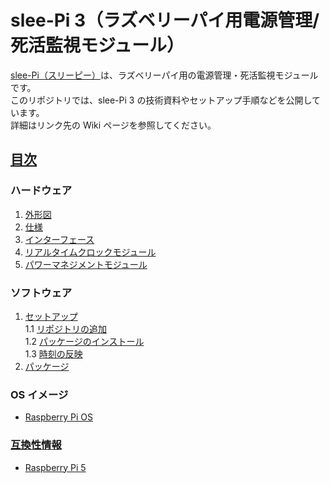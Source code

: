 # slee-Pi 3（ラズベリーパイ用電源管理/死活監視モジュール）  
[slee-Pi（スリーピー）](https://mechatrax.com/products/slee-pi/)は、ラズベリーパイ用の電源管理・死活監視モジュールです。  
このリポジトリでは、slee-Pi 3 の技術資料やセットアップ手順などを公開しています。  
詳細はリンク先の Wiki ページを参照してください。  

## [目次](../../wiki)

### ハードウェア
1. [外形図](../../wiki/ハードウェア#1-外形図)  
2. [仕様](../../wiki/ハードウェア#2-仕様)  
3. [インターフェース](../../wiki/ハードウェア#3-インターフェース)  
4. [リアルタイムクロックモジュール](../../wiki/ハードウェア#4-リアルタイムクロックモジュール)  
5. [パワーマネジメントモジュール](../../wiki/ハードウェア#5-パワーマネジメントモジュール)  

### ソフトウェア
1. [セットアップ](../../wiki/ソフトウェア#1-セットアップ)  
  1.1 [リポジトリの追加](../../wiki/ソフトウェア#11-リポジトリの追加)  
  1.2 [パッケージのインストール](../../wiki/ソフトウェア#12-パッケージのインストール)  
  1.3 [時刻の反映](../../wiki/ソフトウェア#13-時刻の反映)  
2. [パッケージ](../../wiki/ソフトウェア#2-パッケージ)  

### OS イメージ
* [Raspberry Pi OS](../../wiki/Raspberry-Pi-OS)  

### [互換性情報](../../wiki/互換性情報)  
* [Raspberry Pi 5](../../wiki/Raspberry-Pi-5)  

